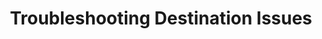 ---
title: Troubleshooting Destination Issues
keywords: troubleshooting, destination, trouble, issue, help
permalink: /troubleshooting/destinations/

summary: "Having trouble with your destination? Whether it's an issue with setup or connections, these are some of the most common causes of destination problems."

layout: general
toc: false
feedback: false

key: "troubleshooting-destinations"

intro: |
  {{ page.summary }}

sections:
  - title: "Common issues"
    anchor: "common-issues"
    content: |
      {% assign sorted-docs = site.troubleshooting | sort_natural:'title' %}

      {% for page in sorted-docs %}
      {% if page.type contains "all-destinations" %}
      <span class="h4">
      <a href="{{ page.url | prepend: site.baseurl }}">{{ page.title }}</a>
      </span>
      {{ page.summary }}
      {% endif %}
      {% endfor %}

  - title: "Amazon Redshift and Panoply issues"
    anchor: "amazon-redshift-panoply-issues"
    content: |
      {% for page in sorted-docs %}
      {% if page.type contains "redshift-destination" or page.type contains "panoply-destination" %}
      <span class="h4">
      <a href="{{ page.url | prepend: site.baseurl }}">{{ page.title }}</a>
      </span>
      {{ page.summary }}
      {% endif %}
      {% endfor %}

  - title: "Databrick Delta issues"
    anchor: "databricks-delta-issues"
    content: |
      {% for page in sorted-docs %}
      {% if page.type contains "databricks-delta-destination" %}
      <span class="h4">
      <a href="{{ page.url | prepend: site.baseurl }}">{{ page.title }}</a>
      </span>
      {{ page.summary }}
      {% endif %}
      {% endfor %}

  # - title: "PostgreSQL issues"
  #   anchor: "postgresql-issues"
  #   content: |
  #     {% for page in sorted-docs %}
  #     {% if page.type contains "postgres-destination" %}
  #     <span class="h4">
  #     <a href="{{ page.url | prepend: site.baseurl }}">{{ page.title }}</a>
  #     </span>
  #     {{ page.summary }}
  #     {% endif %}
  #     {% endfor %}
---